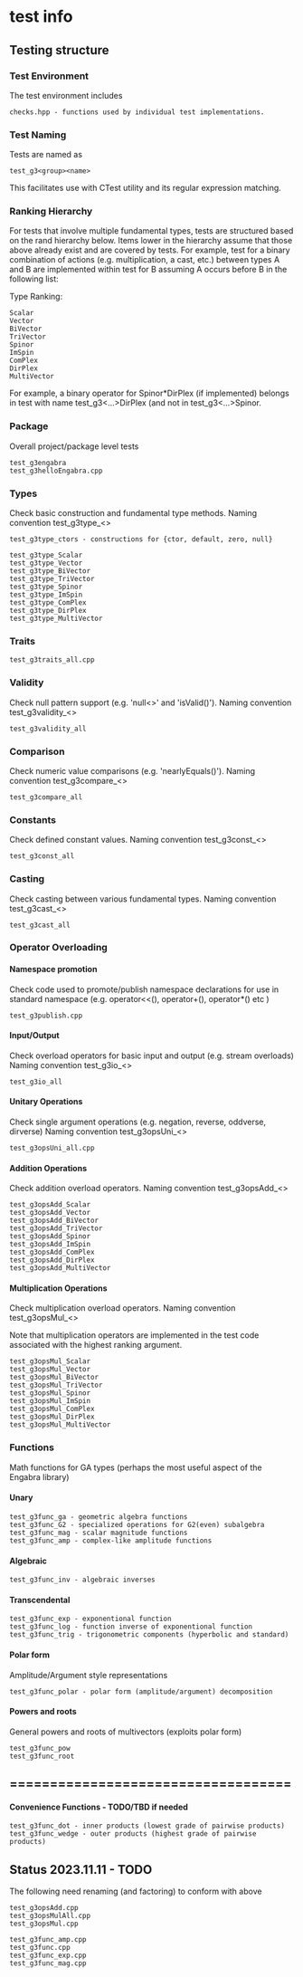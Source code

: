 # test info

## Testing structure

### Test Environment

The test environment includes

	checks.hpp - functions used by individual test implementations.

### Test Naming

Tests are named as

	test_g3<group><name>

This facilitates use with CTest utility and its regular expression matching.

### Ranking Hierarchy

For tests that involve multiple fundamental types, tests are structured
based on the rand hierarchy below. Items lower in the hierarchy assume
that those above already exist and are covered by tests.  For example,
test for a binary combination of actions (e.g. multiplication, a cast,
etc.) between types A and B are implemented within test for B assuming
A occurs before B in the following list:

Type Ranking:

	Scalar
	Vector
	BiVector
	TriVector
	Spinor
	ImSpin
	ComPlex
	DirPlex
	MultiVector

For example, a binary operator for Spinor\*DirPlex (if implemented) belongs
in test with name test_g3<...>DirPlex (and not in test_g3<...>Spinor.

### Package

Overall project/package level tests

	test_g3engabra
	test_g3helloEngabra.cpp

### Types

Check basic construction and fundamental type methods.
Naming convention test_g3type_<>

	test_g3type_ctors - constructions for {ctor, default, zero, null}

	test_g3type_Scalar
	test_g3type_Vector
	test_g3type_BiVector
	test_g3type_TriVector
	test_g3type_Spinor
	test_g3type_ImSpin
	test_g3type_ComPlex
	test_g3type_DirPlex
	test_g3type_MultiVector

### Traits

	test_g3traits_all.cpp

### Validity

Check null pattern support (e.g. 'null<>' and 'isValid()').
Naming convention test_g3validity_<>

	test_g3validity_all

### Comparison

Check numeric value comparisons (e.g. 'nearlyEquals()').
Naming convention test_g3compare_<>

	test_g3compare_all

### Constants

Check defined constant values.
Naming convention test_g3const_<>

	test_g3const_all

### Casting

Check casting between various fundamental types.
Naming convention test_g3cast_<>

	test_g3cast_all

### Operator Overloading

#### Namespace promotion

Check code used to promote/publish namespace declarations for use in
standard namespace (e.g. operator<<(), operator+(), operator\*() etc )

	test_g3publish.cpp

#### Input/Output

Check overload operators for basic input and output (e.g. stream overloads)
Naming convention test_g3io_<>

	test_g3io_all

#### Unitary Operations

Check single argument operations (e.g. negation, reverse, oddverse, dirverse)
Naming convention test_g3opsUni_<>

	test_g3opsUni_all.cpp

#### Addition Operations

Check addition overload operators.
Naming convention test_g3opsAdd_<>

	test_g3opsAdd_Scalar
	test_g3opsAdd_Vector
	test_g3opsAdd_BiVector
	test_g3opsAdd_TriVector
	test_g3opsAdd_Spinor
	test_g3opsAdd_ImSpin
	test_g3opsAdd_ComPlex
	test_g3opsAdd_DirPlex
	test_g3opsAdd_MultiVector

#### Multiplication Operations

Check multiplication overload operators.
Naming convention test_g3opsMul_<>

Note that multiplication operators are implemented in the test code
associated with the highest ranking argument.

	test_g3opsMul_Scalar
	test_g3opsMul_Vector
	test_g3opsMul_BiVector
	test_g3opsMul_TriVector
	test_g3opsMul_Spinor
	test_g3opsMul_ImSpin
	test_g3opsMul_ComPlex
	test_g3opsMul_DirPlex
	test_g3opsMul_MultiVector

### Functions

Math functions for GA types (perhaps the most useful aspect of
the Engabra library)

#### Unary

	test_g3func_ga - geometric algebra functions
	test_g3func_G2 - specialized operations for G2(even) subalgebra
	test_g3func_mag - scalar magnitude functions
	test_g3func_amp - complex-like amplitude functions

#### Algebraic

	test_g3func_inv - algebraic inverses

#### Transcendental

	test_g3func_exp - exponentional function
	test_g3func_log - function inverse of exponentional function
	test_g3func_trig - trigonometric components (hyperbolic and standard)

#### Polar form

Amplitude/Argument style representations

	test_g3func_polar - polar form (amplitude/argument) decomposition

#### Powers and roots

General powers and roots of multivectors (exploits polar form)

	test_g3func_pow
	test_g3func_root


## ===================================

#### Convenience Functions - TODO/TBD if needed

	test_g3func_dot - inner products (lowest grade of pairwise products)
	test_g3func_wedge - outer products (highest grade of pairwise products)

## Status 2023.11.11 - TODO

The following need renaming (and factoring) to conform with above

	test_g3opsAdd.cpp
	test_g3opsMulAll.cpp
	test_g3opsMul.cpp

	test_g3func_amp.cpp
	test_g3func.cpp
	test_g3func_exp.cpp
	test_g3func_mag.cpp


